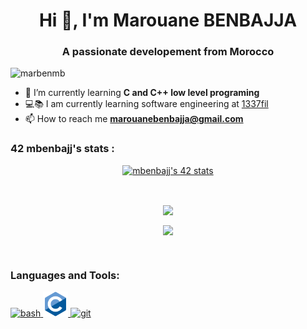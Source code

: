 <h1 align="center">Hi 👋, I'm Marouane BENBAJJA</h1>
<h3 align="center">A passionate developement from Morocco</h3>

<p align="left"> <img src="https://komarev.com/ghpvc/?username=marbenmb&label=Profile%20views&color=0e75b6&style=flat" alt="marbenmb" /> </p>

- 🌱 I’m currently learning **C and C++ low level programing**
- 💻📚 I am currently learning software engineering at [1337fil](https://1337.ma/)
- 📫 How to reach me **marouanebenbajja@gmail.com**

<h3 align="left">42 mbenbajj's stats :</h3>
<p align="left">
</p>

<p align="center"><a href="https://github.com/marbenMB"><img src="https://badge42.vercel.app/api/v2/cl2makpuv001109jnkfjm04up/stats?cursusId=21&coalitionId=74" alt="mbenbajj's 42 stats" /></a></p>
<br/>
<p align="center"><a href="https://github.com/marbenMB?tab=repositories">
 <img align="center" src="https://github-readme-stats.vercel.app/api?username=marbenMB&line_height=40&show_icons=true&theme=dark">
 </a></p>

<p align="center"><a href="https://github.com/marbenMB?tab=repositories">
  <img align="center" src="https://github-readme-stats.vercel.app/api/top-langs/?username=marbenMB&theme=dark"/>
</a></p>
<br/>

<h3 align="left">Languages and Tools:</h3>
<p align="left"> <a href="https://www.gnu.org/software/bash/" target="_blank" rel="noreferrer"> <img src="https://www.vectorlogo.zone/logos/gnu_bash/gnu_bash-icon.svg" alt="bash" width="40" height="40"/> </a> <a href="https://www.cprogramming.com/" target="_blank" rel="noreferrer"> <img src="https://raw.githubusercontent.com/devicons/devicon/master/icons/c/c-original.svg" alt="c" width="40" height="40"/> </a> <a href="https://git-scm.com/" target="_blank" rel="noreferrer"> <img src="https://www.vectorlogo.zone/logos/git-scm/git-scm-icon.svg" alt="git" width="40" height="40"/> </a> </p>




<!---
marbenMB/marbenMB is a ✨ special ✨ repository because its `README.md` (this file) appears on your GitHub profile.
You can click the Preview link to take a look at your changes.
--->
